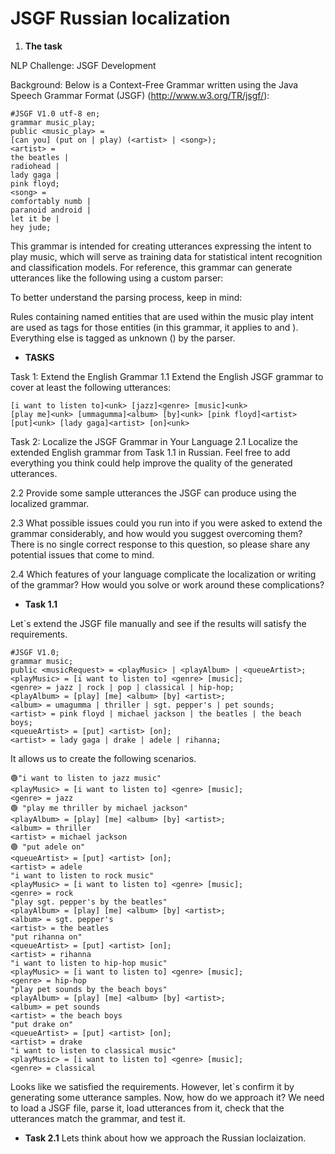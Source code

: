 # JSGF Russian localization

1. **The task**

NLP Challenge: JSGF Development

Background:
Below is a Context-Free Grammar written using the Java Speech Grammar Format (JSGF) (http://www.w3.org/TR/jsgf/):
~~~
#JSGF V1.0 utf-8 en;
grammar music_play;
public <music_play> =
[can you] (put on | play) (<artist> | <song>);
<artist> =
the beatles |
radiohead |
lady gaga |
pink floyd;
<song> =
comfortably numb |
paranoid android |
let it be |
hey jude;
~~~

This grammar is intended for creating utterances expressing the intent to play music, which will serve as training data for statistical intent recognition and classification models. For reference, this grammar can generate utterances like the following using a custom parser:

To better understand the parsing process, keep in mind:

Rules containing named entities that are used within the music play intent are used as tags for those entities (in this grammar, it applies to <artist> and <song>).
Everything else is tagged as unknown (<unk>) by the parser.

- **TASKS**

Task 1: Extend the English Grammar
1.1 Extend the English JSGF grammar to cover at least the following utterances:
~~~
[i want to listen to]<unk> [jazz]<genre> [music]<unk>
[play me]<unk> [ummagumma]<album> [by]<unk> [pink floyd]<artist>
[put]<unk> [lady gaga]<artist> [on]<unk>
~~~

Task 2: Localize the JSGF Grammar in Your Language
2.1 Localize the extended English grammar from Task 1.1 in Russian. Feel free to add everything you think could help improve the quality of the generated utterances.

2.2 Provide some sample utterances the JSGF can produce using the localized grammar.

2.3 What possible issues could you run into if you were asked to extend the grammar considerably, and how would you suggest overcoming them? There is no single correct response to this question, so please share any potential issues that come to mind.

2.4 Which features of your language complicate the localization or writing of the grammar? How would you solve or work around these complications?

- **Task 1.1**

Let`s extend the JSGF file manually and see if the results will satisfy the requirements.
~~~
#JSGF V1.0;
grammar music;
public <musicRequest> = <playMusic> | <playAlbum> | <queueArtist>;
<playMusic> = [i want to listen to] <genre> [music]; 
<genre> = jazz | rock | pop | classical | hip-hop;
<playAlbum> = [play] [me] <album> [by] <artist>;
<album> = umagumma | thriller | sgt. pepper's | pet sounds; 
<artist> = pink floyd | michael jackson | the beatles | the beach boys;
<queueArtist> = [put] <artist> [on];
<artist> = lady gaga | drake | adele | rihanna;
~~~
It allows us to create the following scenarios.
~~~
🟢"i want to listen to jazz music"
<playMusic> = [i want to listen to] <genre> [music];
<genre> = jazz
🟢 "play me thriller by michael jackson" 
<playAlbum> = [play] [me] <album> [by] <artist>;
<album> = thriller
<artist> = michael jackson
🟢 "put adele on" 
<queueArtist> = [put] <artist> [on];
<artist> = adele
"i want to listen to rock music"
<playMusic> = [i want to listen to] <genre> [music];
<genre> = rock
"play sgt. pepper's by the beatles"
<playAlbum> = [play] [me] <album> [by] <artist>;
<album> = sgt. pepper's
<artist> = the beatles
"put rihanna on"
<queueArtist> = [put] <artist> [on];
<artist> = rihanna
"i want to listen to hip-hop music"
<playMusic> = [i want to listen to] <genre> [music];
<genre> = hip-hop
"play pet sounds by the beach boys"
<playAlbum> = [play] [me] <album> [by] <artist>;
<album> = pet sounds
<artist> = the beach boys
"put drake on"
<queueArtist> = [put] <artist> [on];
<artist> = drake
"i want to listen to classical music"
<playMusic> = [i want to listen to] <genre> [music];
<genre> = classical
~~~
Looks like we satisfied the requirements. 
However, let`s confirm it by generating some utterance samples.
Now, how do we approach it?
We need to load a JSGF file, parse it, load utterances from it, check that the utterances match the grammar, and test it.





-  **Task 2.1** Lets think about how we approach the Russian loclaization.


